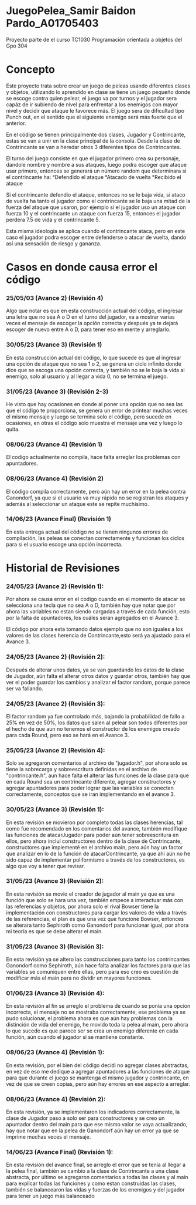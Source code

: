 # JuegoPelea_Samir Baidon Pardo_A01705403
Proyecto parte de el curso TC1030 Programación orientada a objetos del Gpo 304

# Concepto
Este proyecto trata sobre crear un juego de peleas usando diferentes clases y objetos, utilizando lo aprendido en clase se tiene un juego pequeño donde se escoge contra quien pelear, el juego va por turnos y el jugador sera capáz de ir subiendo de nivel para enfrentar a los enemigos con mayor nivel y decidir que ataque le favorece más. El juego sera de dificultad tipo Punch out, en el sentido que el siguiente enemigo será más fuerte que el anterior.

En el código se tienen principalmente dos clases, Jugador y Contrincante, estas se van a unir en la clase principal de la consola. Desde la clase de Contrincante se van a heredar otros 3 diferentes tipos de Contrincantes.

El turno del juego consiste en que el jugador primero crea su personaje, dandole nombre y nombre a sus ataques, luego podra escoger que ataque usar primero, entonces se generará un número random que determinara si el contrincante ha:
  °Defendido el ataque
  °Atacado de vuelta
  °Recibido el ataque
 
Si el contrincante defendio el ataque, entonces no se le baja vida, si ataco de vuelta ha tanto el jugador como el contrincante se le baja una mitad de la fuerza del ataque que usaron, por ejemplo si el jugador uso un ataque con fuerza 10 y el contrincante un ataque con fuerza 15, entonces el jugador perdera 7.5 de vida y el contrincante 5.

Esta misma ideología se aplica cuando el contrincante ataca, pero en este caso el jugador podra escoger entre defenderse o atacar de vuelta, dando así una sensación de riesgo y gananza.

# Casos en donde causa error el código

### 25/05/03 (Avance 2) (Revisión 4)
Algo que notar es que en esta construcción actual del código, el ingresar una letra que no sea A o D en el turno del jugador, va a mostrar varias veces el mensaje de escoger la opción correcta y después ya te dejará escoger de nuevo entre A o D, para tener eso en mente y arreglarlo.

### 30/05/23 (Avance 3) (Revisión 1)
En esta construcción actual del código, lo que sucede es que al ingresar una opción de ataque que no sea 1 o 2, se genera un ciclo infinito donde dice que se escoga una opción correcta, y también no se le baja la vida al enemigo, solo al usuario y al llegar a vida 0, no se termina el juego.

### 31/05/23 (Avance 3) (Revisión 2-3)
He visto que hay ocasiones en donde al poner una opción que no sea las que el código te proporciona, se genera un error de printear muchas veces el mismo mensaje y luego se termina solo el código, pero sucede en ocasiones, en otras el código solo muestra el mensaje una vez y luego lo quita.

### 08/06/23 (Avance 4) (Revisión 1)
El codigo actualmente no compila, hace falta arreglar los problemas con apuntadores.

### 08/06/23 (Avance 4) (Revisión 2)
El código compila correctamente, pero aún hay un error en la pelea contra Ganondorf, ya que si el usuario va muy rápido no se registran los ataques y además al seleccionar un ataque este se repite muchisimo.

### 14/06/23 (Avance Final) (Revisión 1)
En esta entrega actual del código no se tienen ningunos errores de compilación, las peleas se conectan correctamente y funcionan los ciclos para si el usuario escoge una opción incorrecta.

# Historial de Revisiones

### 24/05/23 (Avance 2) (Revisión 1):
Por ahora se causa error en el codigo cuando en el momento de atacar se selecciona una tecla que no sea A o D, también hay que notar que por ahora las variables no estan siendo cargadas a través de cada función, esto por la falta de apuntadores, los cuáles seran agregados en el Avance 3.

El código por ahora esta tomando datos ejemplo que no son iguales a los valores de las clases herencia de Contrincante,esto será ya ajustado para el Avance 3.

### 24/05/23 (Avance 2) (Revisión 2):
Después de alterar unos datos, ya se van guardando los datos de la clase de Jugador, aún falta el alterar otros datos y guardar otros, también hay que ver el poder guardar los cambios y analizar el factor random, porque parece ser va fallando.

### 24/05/23 (Avance 2) (Revisión 3):
El factor random ya fue controlado más, bajando la probabilidad de fallo a 25% en vez de 50%, los datos que salen al pelear son todos diferentes por el hecho de que aun no tenemos el constructor de los enemigos creado para cada Round, pero eso se hará en el Avance 3.

### 25/05/23 (Avance 2) (Revisión 4):
Solo se agregaron comentarios al archivo de "jugador.h", por ahora solo se tiene la sobrecarga y sobreescritura definidas en el archivo de "contrincante.h", aun hace falta el alterar las funciones de la clase para que en cada Round sea un contrincante diferente, agregar constructores y agregar apuntadores para poder lograr que las variables se conecten correctamente, conceptos que se iran implementando en el avance 3.

### 30/05/23 (Avance 3) (Revisión 1):
En esta revisión se movieron por completo todas las clases herencias, tal como fue recomendado en los comentarios del avance, también modifique las funciones de atacarJugador para poder aún tener sobreescritura en ellos, pero ahora incluí constructores dentro de la clase de Contrincante, constructores que implementé en el archivo main, pero aún hay un factor que analizar en lo de la función de atacarContrincante, ya que ahí aún no he sido capaz de implementar poliformismo a través de los constructores, es algo que voy a tener que revisar.

### 31/05/23 (Avance 3) (Revisión 2):
En esta revisión se movio el creador de jugador al main ya que es una función que solo se hara una vez, también empece a interactuar más con las referencias y objetos, por ahora solo el rival Bowser tiene la implementación con constructores para cargar los valores de vida a través de las referencias, el plan es que una vez que funcione Bowser, entonces se alterara tanto Sephiroth como Ganondorf para funcionar igual, por ahora mi teoría es que se debe alterar el main.

### 31/05/23 (Avance 3) (Revisión 3):
En esta revisión ya se altero las construcciones para tanto los contrincantes Ganondorf como Sephiroth, aún hace falta analizar los factores para que las variables se comuniquen entre ellas, pero para eso creo es cuestión de modificar más el main para no dividir en mayores funciones.

### 01/06/23 (Avance 3) (Revisión 4):
En esta revisión al fin se arreglo el problema de cuando se ponía una opcion incorrecta, el mensaje no se mostraba correctamente, ese problema ya se pudo solucionar, el problema ahora es que aún hay problemas con la distinción de vida del enemigo, he movido toda la pelea al main, pero ahora lo que sucede es que parece ser se crea un enemigo diferente en cada función, aún cuando el jugador si se mantiene constante.

### 08/06/23 (Avance 4) (Revisión 1):
En esta revisión, por el bien del código decidi no agregar clases abstractas, en vez de eso me dedique a agregar apuntadores a las funciones de ataque para que durante el juego se mantenga el mismo jugador y contrincante, en vez de que se creen copias, pero aún hay errores en ese aspecto a arreglar.

### 08/06/23 (Avance 4) (Revisión 2):
En esta revisión, ya se implementaron los indicadores correctamente, la clase de Jugador paso a solo ser para constructores y se creo un apuntador dentro del main para que ese mismo valor se vaya actualizando, hay que notar que en la pelea de Ganondorf aún hay un error ya que se imprime muchas veces el mensaje.

### 14/06/23 (Avance Final) (Revisión 1):
En esta revisión del avance final, se arreglo el error que se tenía al llegar a la pelea final, también se cambio a la clase de Contrincante a una clase abstracta, por último se agregaron comentarios a todas las clases y al main para explicar todas las funciones y como estan construidas las clases, también se balancearon las vidas y fuerzas de los enemigos y del jugador para tener un juego más balanceado


 
 

